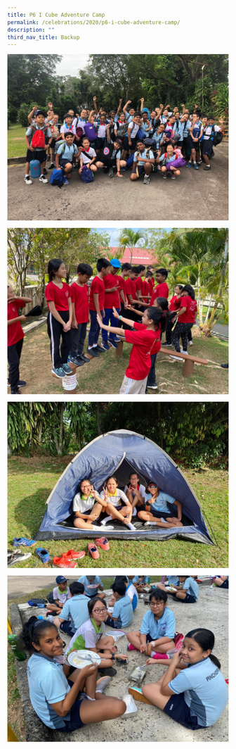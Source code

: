 ```yaml
---
title: P6 I Cube Adventure Camp
permalink: /celebrations/2020/p6-i-cube-adventure-camp/
description: ""
third_nav_title: Backup
---
```

![P6 I-Cube Adventure Camp](/images/Celebrations/2020/P6%20I%20Cube/p6icac-1.jpeg)

![P6 I-Cube Adventure Camp](/images/Celebrations/2020/P6%20I%20Cube/p6icac-2.jpeg)

![P6 I-Cube Adventure Camp](/images/Celebrations/2020/P6%20I%20Cube/p6icac-3.jpeg)

![P6 I-Cube Adventure Camp](/images/Celebrations/2020/P6%20I%20Cube/p6icac-4.jpeg)